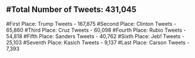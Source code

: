 #Total Number of Tweets: 431,045 
---
#First Place: Trump Tweets - 167,875
#Second Place: Clinton Tweets - 65,860
#Third Place: Cruz Tweets - 60,098
#Fourth Place: Rubio Tweets - 54,818
#Fifth Place: Sanders Tweets - 40,762
#Sixth Place: Jeb! Tweets - 25,103
#Seventh Place: Kasich Tweets - 9,137
#Last Place: Carson Tweets - 7,393
